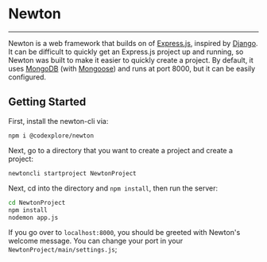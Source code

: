 # Newton

---

Newton is a web framework that builds on of [Express.js](https://expressjs.com), inspired by [Django](https://www.djangoproject.com).
It can be difficult to quickly get an Express.js project up and running, so Newton was built to make it easier to quickly create a project.
By default, it uses [MongoDB](https://www.mongodb.com/) (with [Mongoose](https://mongoosejs.com/)) and runs at port 8000, but it can be easily configured.

## Getting Started
First, install the newton-cli via:

`npm i @codexplore/newton`

Next, go to a directory that you want to create a project and create a project:

`newtoncli startproject NewtonProject`

Next, cd into the directory and `npm install`, then run the server:

```bash
cd NewtonProject
npm install
nodemon app.js
```

If you go over to `localhost:8000`, you should be greeted with Newton's welcome message.
You can change your port in your `NewtonProject/main/settings.js`;
